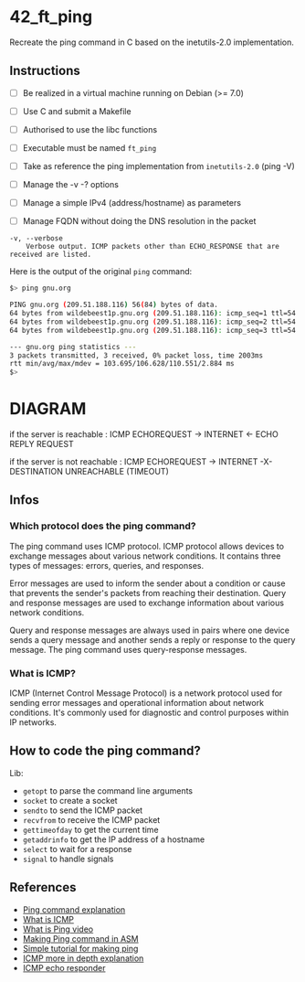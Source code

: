 # 42_ft_ping

Recreate the ping command in C based on the inetutils-2.0 implementation.


## Instructions 

- [ ] Be realized in a virtual machine running on Debian (>= 7.0)
- [ ] Use C and submit a Makefile
- [ ] Authorised to use the libc functions
- [ ] Executable must be named `ft_ping`
- [ ] Take as reference the ping implementation from `inetutils-2.0` (ping -V)
- [ ] Manage the -v -? options
- [ ] Manage a simple IPv4 (address/hostname) as parameters
- [ ] Manage FQDN without doing the DNS resolution in the packet


```
-v, --verbose
    Verbose output. ICMP packets other than ECHO_RESPONSE that are received are listed.
```

Here is the output of the original `ping` command:

```bash
$> ping gnu.org

PING gnu.org (209.51.188.116) 56(84) bytes of data.
64 bytes from wildebeest1p.gnu.org (209.51.188.116): icmp_seq=1 ttl=54 time=111 ms
64 bytes from wildebeest1p.gnu.org (209.51.188.116): icmp_seq=2 ttl=54 time=104 ms
64 bytes from wildebeest1p.gnu.org (209.51.188.116): icmp_seq=3 ttl=54 time=106 ms

--- gnu.org ping statistics ---
3 packets transmitted, 3 received, 0% packet loss, time 2003ms
rtt min/avg/max/mdev = 103.695/106.628/110.551/2.884 ms
$> 
```

# DIAGRAM

if the server is reachable :
ICMP ECHOREQUEST -> INTERNET <- ECHO REPLY REQUEST

if the server is not reachable :
ICMP ECHOREQUEST -> INTERNET -X- DESTINATION UNREACHABLE (TIMEOUT)


## Infos

### Which protocol does the ping command?

The ping command uses ICMP protocol. ICMP protocol allows devices to exchange messages about various network conditions. It contains three types of messages: errors, queries, and responses.

Error messages are used to inform the sender about a condition or cause that prevents the sender's packets from reaching their destination. Query and response messages are used to exchange information about various network conditions.

Query and response messages are always used in pairs where one device sends a query message and another sends a reply or response to the query message. The ping command uses query-response messages.

### What is ICMP?

ICMP (Internet Control Message Protocol) is a network protocol used for sending error messages and operational information about network conditions. It's commonly used for diagnostic and control purposes within IP networks.


## How to code the ping command?

Lib:
- `getopt` to parse the command line arguments
- `socket` to create a socket
- `sendto` to send the ICMP packet
- `recvfrom` to receive the ICMP packet
- `gettimeofday` to get the current time
- `getaddrinfo` to get the IP address of a hostname
- `select` to wait for a response
- `signal` to handle signals


## References

- [Ping command explanation](https://www.computernetworkingnotes.com/networking-tutorials/ping-command-explained-with-examples.html)
- [What is ICMP](https://www.computernetworkingnotes.com/networking-tutorials/icmp-internet-control-message-protocol.html)
- [What is Ping video](https://www.youtube.com/watch?v=tVOHTjf94M8)
- [Making Ping command in ASM](https://www.youtube.com/watch?v=SxtX0VWZuME)
- [Simple tutorial for making ping](https://medium.com/@future_fanatic/how-to-ping-a-host-in-c-in-5-steps-88d22415109c)
- [ICMP more in depth explanation](https://inc0x0.com/icmp-ip-packets-ping-manually-create-and-send-icmp-ip-packets/)
- [ICMP echo responder](https://www.cs.dartmouth.edu/~sergey/cs60/lab3/lab3.pdf)